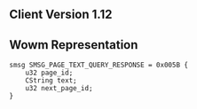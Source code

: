 ## Client Version 1.12

## Wowm Representation
```rust,ignore
smsg SMSG_PAGE_TEXT_QUERY_RESPONSE = 0x005B {
    u32 page_id;    
    CString text;    
    u32 next_page_id;    
}

```
